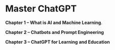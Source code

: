 # Master ChatGPT

**Chapter 1 – What is AI and Machine Learning**.


**Chapter 2 –  Chatbots and Prompt Engineering**


**Chapter 3 –  ChatGPT for Learning and Education**

